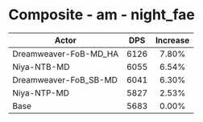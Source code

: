 # Composite - am - night_fae
| Actor | DPS | Increase |
|---|:---:|:---:|
|Dreamweaver-FoB-MD_HA|6126|7.80%|
|Niya-NTB-MD|6055|6.54%|
|Dreamweaver-FoB_SB-MD|6041|6.30%|
|Niya-NTP-MD|5827|2.53%|
|Base|5683|0.00%|
